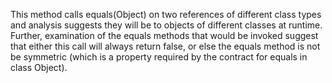 This method calls equals(Object) on two references of different class types and analysis suggests they will be to objects of different classes at runtime. Further, examination of the equals methods that would be invoked suggest that either this call will always return false, or else the equals method is not be symmetric (which is a property required by the contract for equals in class Object).